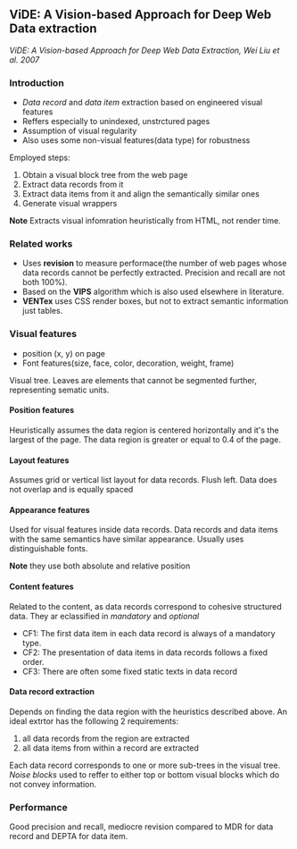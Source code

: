 ## ViDE: A Vision-based Approach for Deep Web Data extraction

*ViDE: A Vision-based Approach for Deep Web Data Extraction, Wei Liu et al. 2007*

### Introduction
* *Data record* and *data item* extraction based on engineered visual features
* Reffers especially to unindexed, unstrctured pages
* Assumption of visual regularity
* Also uses some non-visual features(data type) for robustness

Employed steps:
1. Obtain a visual block tree from the web page
2. Extract data records from it
3. Extract data items from it and align the semantically similar ones
4. Generate visual wrappers

**Note** Extracts visual infomration heuristically from HTML, not render time.


### Related works

* Uses **revision** to measure performace(the number of web pages whose data records cannot be perfectly extracted. Precision and recall are not both 100%).
* Based on the **VIPS** algorithm which is also used elsewhere in literature.
* **VENTex** uses CSS render boxes, but not to extract semantic information just tables.


### Visual features
* position (x, y) on page
* Font features(size, face, color, decoration, weight, frame)

Visual tree. Leaves are elements that cannot be segmented further, representing sematic units.

#### Position features
Heuristically assumes the data region is centered horizontally and it's the largest of the page. The data region is greater or equal to 0.4 of the page.

#### Layout features
Assumes grid or vertical list layout for data records. Flush left. Data does not overlap and is equally spaced

#### Appearance features
Used for visual features inside data records. Data records and data items with the same semantics have similar appearance. Usually uses distinguishable fonts.

**Note** they use both absolute and relative position

#### Content features
Related to the content, as data records correspond to cohesive structured data. They ar eclassified in *mandatory* and *optional*
* CF1: The first data item in each data record is always of a mandatory type.
* CF2: The presentation of data items in data records follows a fixed order.
* CF3: There are often some fixed static texts in data record


#### Data record extraction
Depends on finding the data region with the heuristics described above. An ideal extrtor has the following 2 requirements:
1. all data records from the region are extracted
2. all data items from within a record are extracted

Each data record corresponds to one or more sub-trees in the visual tree. *Noise blocks* used to reffer to either top or bottom visual blocks which do not convey information.

### Performance
Good precision and recall, mediocre revision compared to MDR for data record and DEPTA for data item.
